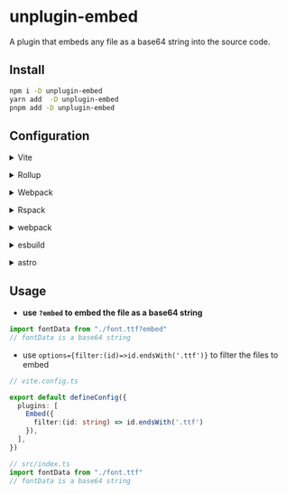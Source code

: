 # unplugin-embed

A plugin that embeds any file as a base64 string into the source code.

## Install

```bash
npm i -D unplugin-embed
yarn add  -D unplugin-embed
pnpm add -D unplugin-embed
```

## Configuration

<details>
<summary>Vite</summary><br>

```ts
// vite.config.ts
import Embed from 'unplugin-embed/vite'

export default defineConfig({
  plugins: [
    Embed({ /* options */ }),
  ],
})
``` 

<br></details>

<details>
<summary>Rollup </summary><br>

```ts
// rollup.config.js
import Embed from 'unplugin-embed/rollup'

export default {
  plugins: [
    Embed({ /* options */ }),
  ],
}
```

<br></details>


<details>
<summary>Webpack</summary><br>

```ts
// webpack.config.js
module.exports = {
  /* ... */
  plugins: [
    require('unplugin-embed/webpack').default({ /* options */ }),
  ],
}
```

<br></details>


<details>
<summary>Rspack </summary><br>

```ts
// rspack.config.js
module.exports = {
  /* ... */
  plugins: [
    require('unplugin-embed/rspack').default({ /* options */ }),
  ],
}
```

<br></details>

<details>
<summary>webpack</summary><br>

```ts
// vue.config.js
module.exports = {
  /* ... */
  plugins: [
    require('unplugin-embed/webpack').default({ /* options */ }),
  ],
}
```

You can also rename the Vue configuration file to `vue.config.mjs` and use static import syntax (you should use latest `@vue/cli-service ^5.0.8`):

```ts
// vue.config.mjs
import Embed from 'unplugin-embed/webpack'

export default {
  configureWebpack: {
    plugins: [
      Embed({ /* options */ }),
    ],
  },
}
```

<br></details>

<details>
<summary>esbuild</summary><br>

```ts
// esbuild.config.js
import { build } from 'esbuild'
import Embed from 'unplugin-embed/esbuild'

build({
  /* ... */
  plugins: [
    Embed({
      /* options */
    }),
  ],
})
```

<br></details>
<details>


<summary>astro</summary><br>

```ts
// astro.config.mjs
import AutoImport from 'unplugin-auto-import/astro'

export default defineConfig({
  integrations: [
    AutoImport({
      /* options */
    })
  ],
})
```

<br></details>
 


## Usage

- **use `?embed` to embed the file as a base64 string**

```ts
import fontData from "./font.ttf?embed"
// fontData is a base64 string
```

- use `options={filter:(id)=>id.endsWith('.ttf')}` to filter the files to embed

```ts
// vite.config.ts

export default defineConfig({
  plugins: [
    Embed({
      filter:(id: string) => id.endsWith('.ttf')
    }),
  ],
})

// src/index.ts
import fontData from "./font.ttf"
// fontData is a base64 string

```